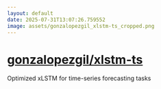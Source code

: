 ```yaml
---
layout: default
date: 2025-07-31T13:07:26.759552
image: assets/gonzalopezgil_xlstm-ts_cropped.png
---
```


# [gonzalopezgil/xlstm-ts](https://github.com/gonzalopezgil/xlstm-ts)

Optimized xLSTM for time-series forecasting tasks
